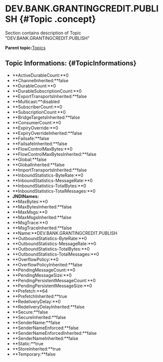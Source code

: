 # DEV.BANK.GRANTINGCREDIT.PUBLISH {#Topic .concept}

Section contains description of Topic "DEV.BANK.GRANTINGCREDIT.PUBLISH"

**Parent topic:**[Topics](../../../../../../modules/emsdemo_Enterprise/dita/servers/ems/Topics/Topics.md)

## Topic Informations: {#TopicInformations}

-   **ActiveDurableCount:**0
-   **ChannelInherited:**false
-   **DurableCount:**0
-   **DurableSubscriptionCount:**0
-   **ExportTransportsInherited:**false
-   **Multicast:**disabled
-   **SubscriberCount:**0
-   **SubscriptionCount:**0
-   **BridgeTargetsInherited:**false
-   **ConsumerCount:**0
-   **ExpiryOverride:**0
-   **ExpiryOverrideInherited:**false
-   **Failsafe:**false
-   **FailsafeInherited:**false
-   **FlowControlMaxBytes:**0
-   **FlowControlMaxBytesInherited:**false
-   **Global:**false
-   **GlobalInherited:**false
-   **ImportTransportsInherited:**false
-   **InboundStatistics-ByteRate:**0
-   **InboundStatistics-MessageRate:**0
-   **InboundStatistics-TotalBytes:**0
-   **InboundStatistics-TotalMessages:**0
-   **JNDINames:**
-   **MaxBytes:**0
-   **MaxBytesInherited:**false
-   **MaxMsgs:**0
-   **MaxMsgsInherited:**false
-   **MsgTrace:**0
-   **MsgTraceInherited:**false
-   **Name:**DEV.BANK.GRANTINGCREDIT.PUBLISH
-   **OutboundStatistics-ByteRate:**0
-   **OutboundStatistics-MessageRate:**0
-   **OutboundStatistics-TotalBytes:**0
-   **OutboundStatistics-TotalMessages:**0
-   **OverflowPolicy:**0
-   **OverflowPolicyInherited:**false
-   **PendingMessageCount:**0
-   **PendingMessageSize:**0
-   **PendingPersistentMessageCount:**0
-   **PendingPersistentMessageSize:**0
-   **Prefetch:**64
-   **PrefetchInherited:**true
-   **RedeliveryDelay:**0
-   **RedeliveryDelayInherited:**false
-   **Secure:**false
-   **SecureInherited:**false
-   **SenderName:**false
-   **SenderNameEnforced:**false
-   **SenderNameEnforcedInherited:**false
-   **SenderNameInherited:**false
-   **Static:**true
-   **StoreInherited:**true
-   **Temporary:**false

